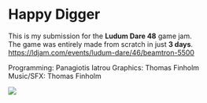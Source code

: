 # Happy Digger
This is my submission for the **Ludum Dare 48** game jam.  
The game was entirely made from scratch in just **3 days**.  
https://ldjam.com/events/ludum-dare/46/beamtron-5500

Programming: Panagiotis Iatrou
Graphics: Thomas Finholm  
Music/SFX: Thomas Finholm

![](gif1.gif)
